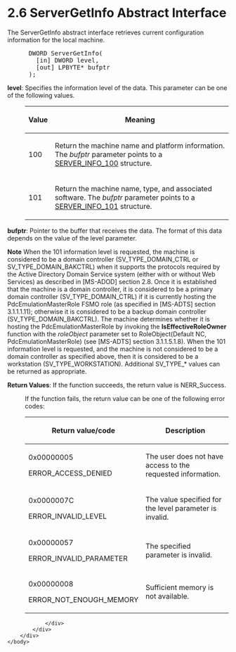 <html dir="LTR" xmlns:mshelp="http://msdn.microsoft.com/mshelp" xmlns:ddue="http://ddue.schemas.microsoft.com/authoring/2003/5" xmlns:xlink="http://www.w3.org/1999/xlink" xmlns:tool="http://www.microsoft.com/tooltip">
    <head>
        <meta http-equiv="Content-Type" content="text/html; CHARSET=utf-8"></meta>
        <meta name="save" content="history"></meta>
        <title>2.6 ServerGetInfo Abstract Interface</title>
        <xml>
            <mshelp:toctitle title="2.6 ServerGetInfo Abstract Interface"></mshelp:toctitle>
            <mshelp:rltitle title="[MS-DTYP]: ServerGetInfo Abstract Interface"></mshelp:rltitle>
            <mshelp:keyword index="A" term="af09da35-4960-4562-adab-b89a1dfb6f16"></mshelp:keyword>
            <mshelp:attr name="DCSext.ContentType" value="open specification"></mshelp:attr>
            <mshelp:attr name="AssetID" value="af09da35-4960-4562-adab-b89a1dfb6f16"></mshelp:attr>
            <mshelp:attr name="TopicType" value="kbRef"></mshelp:attr>
            <mshelp:attr name="DCSext.Title" value="[MS-DTYP]: ServerGetInfo Abstract Interface" />
        </xml>
    </head>
    <body>
        <div id="header">
            <h1 class="heading">2.6 ServerGetInfo Abstract Interface</h1>
        </div>
        <div id="mainSection">
            <div id="mainBody">
                <div id="allHistory" class="saveHistory"></div>
                <div id="sectionSection0" class="section" name="collapseableSection">
                    

<p>The ServerGetInfo abstract interface retrieves current configuration
information for the local machine.</p>

<dl>
<dd>
<div><pre> DWORD ServerGetInfo(
   [in] DWORD level,
   [out] LPBYTE* bufptr
 );
</pre></div>
</dd></dl>

<p><b>level</b>: Specifies the information level of the
data. This parameter can be one of the following values.</p>

<dl>
<dd>
<table>
 <thead>
  <tr>
   <th>
   <p>Value</p>
   </th>
   <th>
   <p>Meaning</p>
   </th>
  </tr>
 </thead>
 <tr>
  <td>
  <p>100</p>
  </td>
  <td>
  <p>Return the machine name and platform information. The <i>bufptr</i>
  parameter points to a <a href="007c654b-7d78-49d4-9f4d-0da7c1889727.md">SERVER_INFO_100</a>
  structure.</p>
  </td>
 </tr>
 <tr>
  <td>
  <p>101</p>
  </td>
  <td>
  <p>Return the machine name, type, and associated
  software. The <i>bufptr</i> parameter points to a <a href="39c502dd-022b-4a68-9367-89fd76a23bc3.md">SERVER_INFO_101</a>
  structure.</p>
  </td>
 </tr>
</table>
</dd></dl>

<p><b>bufptr</b>: Pointer to the buffer that receives
the data. The format of this data depends on the value of the level parameter.</p>

<p><b>Note</b>  When the 101 information level is
requested, the machine is considered to be a domain controller
(SV_TYPE_DOMAIN_CTRL or SV_TYPE_DOMAIN_BAKCTRL) when it supports the protocols
required by the Active Directory Domain Service system (either with or without
Web Services) as described in <mshelp:link keywords="5ff67bf4-c145-48cb-89cd-4f5482d94664" tabindex="0">[MS-ADOD]</mshelp:link>
section <mshelp:link keywords="c5a798ad-faf0-4266-a484-87ae7889b936" tabindex="0">2.8</mshelp:link>.
Once it is established that the machine is a domain controller, it is
considered to be a primary domain controller (SV_TYPE_DOMAIN_CTRL) if it is
currently hosting the PdcEmulationMasterRole FSMO role (as specified in <mshelp:link keywords="d2435927-0999-4c62-8c6d-13ba31a52e1a" tabindex="0">[MS-ADTS]</mshelp:link>
section <mshelp:link keywords="bf8afb5f-1ae0-45de-8445-8a717ea5124a" tabindex="0">3.1.1.1.11</mshelp:link>);
otherwise it is considered to be a backup domain controller
(SV_TYPE_DOMAIN_BAKCTRL). The machine determines whether it is hosting the
PdcEmulationMasterRole by invoking the <b>IsEffectiveRoleOwner</b> function
with the <i>roleObject</i> parameter set to RoleObject(Default NC,
PdcEmulationMasterRole) (see [MS-ADTS] section <mshelp:link keywords="111c589d-284a-427a-91e9-9031a3767597" tabindex="0">3.1.1.5.1.8</mshelp:link>).
When the 101 information level is requested, and the machine is not considered
to be a domain controller as specified above, then it is considered to be a
workstation (SV_TYPE_WORKSTATION). Additional SV_TYPE_* values can be returned
as appropriate.</p>

<p><b>Return Values</b>: If the function succeeds, the
return value is NERR_Success. </p>

<dl>
<dd>
<p>If the function fails, the return value can be one
of the following error codes:</p>
</dd>
<dd>
<table>
 <thead>
  <tr>
   <th>
   <p>Return value/code</p>
   </th>
   <th>
   <p>Description</p>
   </th>
  </tr>
 </thead>
 <tr>
  <td>
  <p>0x00000005</p>
  <p>ERROR_ACCESS_DENIED</p>
  </td>
  <td>
  <p>The user does not have access to the requested information.</p>
  </td>
 </tr>
 <tr>
  <td>
  <p>0x0000007C</p>
  <p>ERROR_INVALID_LEVEL</p>
  </td>
  <td>
  <p>The value specified for the level parameter is
  invalid.</p>
  </td>
 </tr>
 <tr>
  <td>
  <p>0x00000057</p>
  <p>ERROR_INVALID_PARAMETER</p>
  </td>
  <td>
  <p>The specified parameter is invalid.</p>
  </td>
 </tr>
 <tr>
  <td>
  <p>0x00000008</p>
  <p>ERROR_NOT_ENOUGH_MEMORY</p>
  </td>
  <td>
  <p>Sufficient memory is not available. </p>
  </td>
 </tr>
</table>
</dd></dl>



<p> </p>


                </div>
            </div>
        </div>
    </body>
</html>